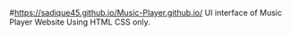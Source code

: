 #https://sadique45.github.io/Music-Player.github.io/
UI interface of Music Player Website Using HTML CSS only.
